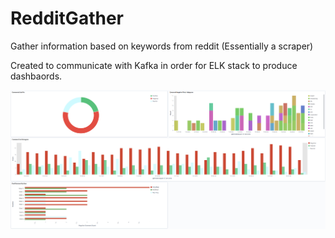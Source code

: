 # RedditGather
Gather information based on keywords from reddit (Essentially a scraper) 

Created to communicate with Kafka in order for ELK stack to produce dashbaords.

![GitHub Logo](/img/ELK_Example_u.png)
